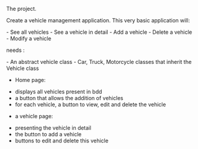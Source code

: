 <p> The project.</p>  
<p>Create a vehicle management application. This very basic application will:  </p>  
- See all vehicles  
- See a vehicle in detail  
- Add a vehicle  
- Delete a vehicle  
- Modify a vehicle  

<p>needs :  </p>
- An abstract vehicle class  
- Car, Truck, Motorcycle classes that inherit the Vehicle class  

- Home page:  
* displays all vehicles present in bdd  
* a button that allows the addition of vehicles  
* for each vehicle, a button to view, edit and delete the vehicle  

- a vehicle page:    
* presenting the vehicle in detail    
* the button to add a vehicle   
* buttons to edit and delete this vehicle
